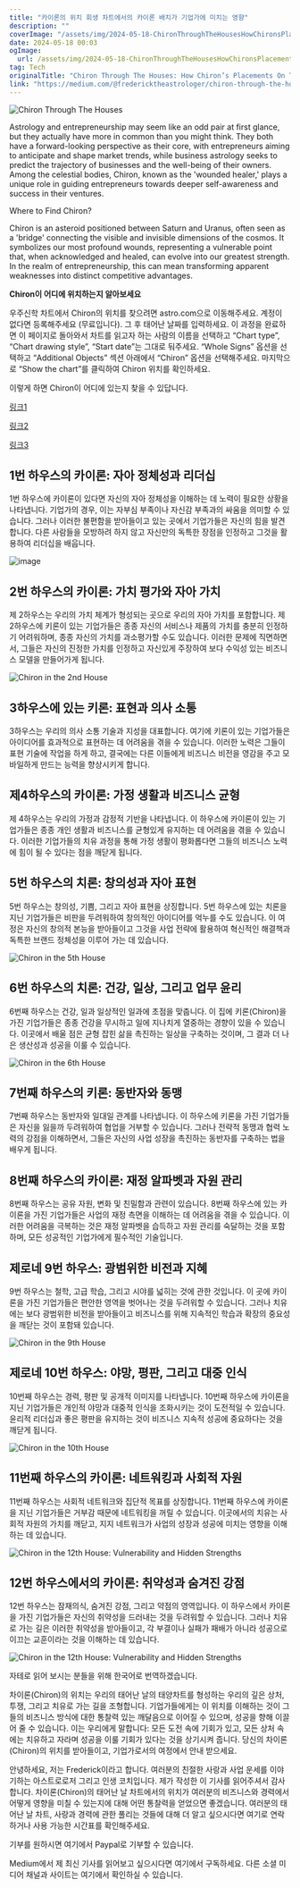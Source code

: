 ```yaml
---
title: "카이론의 위치 회생 차트에서의 카이론 배치가 기업가에 미치는 영향"
description: ""
coverImage: "/assets/img/2024-05-18-ChironThroughTheHousesHowChironsPlacementsOnTheNatalChartAffectEntrepreneurs_0.png"
date: 2024-05-18 00:03
ogImage: 
  url: /assets/img/2024-05-18-ChironThroughTheHousesHowChironsPlacementsOnTheNatalChartAffectEntrepreneurs_0.png
tag: Tech
originalTitle: "Chiron Through The Houses: How Chiron’s Placements On The Natal Chart Affect Entrepreneurs"
link: "https://medium.com/@fredericktheastrologer/chiron-through-the-houses-how-chirons-placements-on-the-natal-chart-affect-entrepreneurs-d7b789b010e1"
---
```



![Chiron Through The Houses](/assets/img/2024-05-18-ChironThroughTheHousesHowChironsPlacementsOnTheNatalChartAffectEntrepreneurs_0.png)

Astrology and entrepreneurship may seem like an odd pair at first glance, but they actually have more in common than you might think. They both have a forward-looking perspective as their core, with entrepreneurs aiming to anticipate and shape market trends, while business astrology seeks to predict the trajectory of businesses and the well-being of their owners. Among the celestial bodies, Chiron, known as the 'wounded healer,' plays a unique role in guiding entrepreneurs towards deeper self-awareness and success in their ventures.

Where to Find Chiron?

Chiron is an asteroid positioned between Saturn and Uranus, often seen as a 'bridge' connecting the visible and invisible dimensions of the cosmos. It symbolizes our most profound wounds, representing a vulnerable point that, when acknowledged and healed, can evolve into our greatest strength. In the realm of entrepreneurship, this can mean transforming apparent weaknesses into distinct competitive advantages.

<div class="content-ad"></div>

**Chiron이 어디에 위치하는지 알아보세요**

우주신학 차트에서 Chiron의 위치를 찾으려면 astro.com으로 이동해주세요. 계정이 없다면 등록해주세요 (무료입니다). 그 후 태어난 날짜를 입력하세요. 이 과정을 완료하면 이 페이지로 돌아와서 차트를 읽고자 하는 사람의 이름을 선택하고 “Chart type”, “Chart drawing style”, “Start date”는 그대로 둬주세요. “Whole Signs” 옵션을 선택하고 “Additional Objects” 섹션 아래에서 “Chiron” 옵션을 선택해주세요. 마지막으로 “Show the chart”를 클릭하여 Chiron 위치를 확인하세요. 

이렇게 하면 Chiron이 어디에 있는지 찾을 수 있답니다. 

[링크1](/assets/img/2024-05-18-ChironThroughTheHousesHowChironsPlacementsOnTheNatalChartAffectEntrepreneurs_1.png)

[링크2](/assets/img/2024-05-18-ChironThroughTheHousesHowChironsPlacementsOnTheNatalChartAffectEntrepreneurs_2.png)

[링크3](/assets/img/2024-05-18-ChironThroughTheHousesHowChironsPlacementsOnTheNatalChartAffectEntrepreneurs_3.png)

<div class="content-ad"></div>

## 1번 하우스의 카이론: 자아 정체성과 리더십

1번 하우스에 카이론이 있다면 자신의 자아 정체성을 이해하는 데 노력이 필요한 상황을 나타냅니다. 기업가의 경우, 이는 자부심 부족이나 자신감 부족과의 싸움을 의미할 수 있습니다. 그러나 이러한 불편함을 받아들이고 있는 곳에서 기업가들은 자신의 힘을 발견합니다. 다른 사람들을 모방하려 하지 않고 자신만의 독특한 장점을 인정하고 그것을 활용하여 리더십을 배웁니다.

![image](/assets/img/2024-05-18-ChironThroughTheHousesHowChironsPlacementsOnTheNatalChartAffectEntrepreneurs_4.png)

## 2번 하우스의 카이론: 가치 평가와 자아 가치

<div class="content-ad"></div>

제 2하우스는 우리의 가치 체계가 형성되는 곳으로 우리의 자아 가치를 포함합니다. 제 2하우스에 키론이 있는 기업가들은 종종 자신의 서비스나 제품의 가치를 충분히 인정하기 어려워하며, 종종 자신의 가치를 과소평가할 수도 있습니다. 이러한 문제에 직면하면서, 그들은 자신의 진정한 가치를 인정하고 자신있게 주장하여 보다 수익성 있는 비즈니스 모델을 만들어가게 됩니다.

![Chiron in the 2nd House](/assets/img/2024-05-18-ChironThroughTheHousesHowChironsPlacementsOnTheNatalChartAffectEntrepreneurs_5.png)

## 3하우스에 있는 키론: 표현과 의사 소통

3하우스는 우리의 의사 소통 기술과 지성을 대표합니다. 여기에 키론이 있는 기업가들은 아이디어를 효과적으로 표현하는 데 어려움을 겪을 수 있습니다. 이러한 노력은 그들이 표현 기술에 작업을 하게 하고, 결국에는 다른 이들에게 비즈니스 비전을 영감을 주고 모바일하게 만드는 능력을 향상시키게 합니다.

<div class="content-ad"></div>

## 제4하우스의 카이론: 가정 생활과 비즈니스 균형

제 4하우스는 우리의 가정과 감정적 기반을 나타냅니다. 이 하우스에 카이론이 있는 기업가들은 종종 개인 생활과 비즈니스를 균형있게 유지하는 데 어려움을 겪을 수 있습니다. 이러한 기업가들의 치유 과정을 통해 가정 생활이 평화롭다면 그들의 비즈니스 노력에 힘이 될 수 있다는 점을 깨닫게 됩니다.

<div class="content-ad"></div>

## 5번 하우스의 치론: 창의성과 자아 표현

5번 하우스는 창의성, 기쁨, 그리고 자아 표현을 상징합니다. 5번 하우스에 있는 치론을 지닌 기업가들은 비판을 두려워하여 창의적인 아이디어를 억누를 수도 있습니다. 이 여정은 자신의 창의적 본능을 받아들이고 그것을 사업 전략에 활용하여 혁신적인 해결책과 독특한 브랜드 정체성을 이루어 가는 데 있습니다.

![Chiron in the 5th House](/assets/img/2024-05-18-ChironThroughTheHousesHowChironsPlacementsOnTheNatalChartAffectEntrepreneurs_8.png)

## 6번 하우스의 치론: 건강, 일상, 그리고 업무 윤리

<div class="content-ad"></div>

6번째 하우스는 건강, 일과 일상적인 일과에 초점을 맞춥니다. 이 집에 키론(Chiron)을 가진 기업가들은 종종 건강을 무시하고 일에 지나치게 열중하는 경향이 있을 수 있습니다. 이곳에서 배울 점은 균형 잡힌 삶을 촉진하는 일상을 구축하는 것이며, 그 결과 더 나은 생산성과 성공을 이룰 수 있습니다.

![Chiron in the 6th House](/assets/img/2024-05-18-ChironThroughTheHousesHowChironsPlacementsOnTheNatalChartAffectEntrepreneurs_9.png)

## 7번째 하우스의 키론: 동반자와 동맹

7번째 하우스는 동반자와 일대일 관계를 나타냅니다. 이 하우스에 키론을 가진 기업가들은 자신을 잃을까 두려워하여 협업을 거부할 수 있습니다. 그러나 전략적 동맹과 협력 노력의 강점을 이해하면서, 그들은 자신의 사업 성장을 촉진하는 동반자를 구축하는 법을 배우게 됩니다.

<div class="content-ad"></div>

## 8번째 하우스의 카이론: 재정 알파벳과 자원 관리

8번째 하우스는 공유 자원, 변화 및 친밀함과 관련이 있습니다. 8번째 하우스에 있는 카이론을 가진 기업가들은 사업의 재정 측면을 이해하는 데 어려움을 겪을 수 있습니다. 이러한 어려움을 극복하는 것은 재정 알파벳을 습득하고 자원 관리를 숙달하는 것을 포함하며, 모든 성공적인 기업가에게 필수적인 기술입니다.

<div class="content-ad"></div>

## 제로네 9번 하우스: 광범위한 비전과 지혜

9번 하우스는 철학, 고급 학습, 그리고 시야를 넓히는 것에 관한 것입니다. 이 곳에 카이론을 가진 기업가들은 편안한 영역을 벗어나는 것을 두려워할 수 있습니다. 그러나 치유에는 보다 광범위한 비전을 받아들이고 비즈니스를 위해 지속적인 학습과 확장의 중요성을 깨닫는 것이 포함돼 있습니다.

![Chiron in the 9th House](/assets/img/2024-05-18-ChironThroughTheHousesHowChironsPlacementsOnTheNatalChartAffectEntrepreneurs_12.png)

## 제로네 10번 하우스: 야망, 평판, 그리고 대중 인식

<div class="content-ad"></div>

10번째 하우스는 경력, 평판 및 공개적 이미지를 나타냅니다. 10번째 하우스에 카이론을 지닌 기업가들은 개인적 야망과 대중적 인식을 조화시키는 것이 도전적일 수 있습니다. 윤리적 리더십과 좋은 평판을 유지하는 것이 비즈니스 지속적 성공에 중요하다는 것을 깨닫게 됩니다.

![Chiron in the 10th House](/assets/img/2024-05-18-ChironThroughTheHousesHowChironsPlacementsOnTheNatalChartAffectEntrepreneurs_13.png)

## 11번째 하우스의 카이론: 네트워킹과 사회적 자원

11번째 하우스는 사회적 네트워크와 집단적 목표를 상징합니다. 11번째 하우스에 카이론을 지닌 기업가들은 거부감 때문에 네트워킹을 꺼릴 수 있습니다. 이곳에서의 치유는 사회적 자원의 가치를 깨닫고, 지지 네트워크가 사업의 성장과 성공에 미치는 영향을 이해하는 데 있습니다.

<div class="content-ad"></div>


![Chiron in the 12th House: Vulnerability and Hidden Strengths](/assets/img/2024-05-18-ChironThroughTheHousesHowChironsPlacementsOnTheNatalChartAffectEntrepreneurs_14.png)

## 12번 하우스에서의 카이론: 취약성과 숨겨진 강점

12번 하우스는 잠재의식, 숨겨진 강점, 그리고 약점의 영역입니다. 이 하우스에서 카이론을 가진 기업가들은 자신의 취약성을 드러내는 것을 두려워할 수 있습니다. 그러나 치유로 가는 길은 이러한 취약성을 받아들이고, 각 부결이나 실패가 패배가 아니라 성공으로 이끄는 교훈이라는 것을 이해하는 데 있습니다.

![Chiron in the 12th House: Vulnerability and Hidden Strengths](/assets/img/2024-05-18-ChironThroughTheHousesHowChironsPlacementsOnTheNatalChartAffectEntrepreneurs_15.png)

<div class="content-ad"></div>

자테로 읽어 보시는 분들을 위해 한국어로 번역하겠습니다.

차이론(Chiron)의 위치는 우리의 태어난 날의 태양차트를 형성하는 우리의 깊은 상처, 투쟁, 그리고 치유로 가는 길을 조형합니다. 기업가들에게는 이 위치를 이해하는 것이 그들의 비즈니스 방식에 대한 통찰력 있는 깨달음으로 이어질 수 있으며, 성공을 향해 이끌어 줄 수 있습니다. 이는 우리에게 말합니다: 모든 도전 속에 기회가 있고, 모든 상처 속에는 치유하고 자라며 성공을 이룰 기회가 있다는 것을 상기시켜 줍니다. 당신의 차이론(Chiron)의 위치를 받아들이고, 기업가로서의 여정에서 안내 받으세요.

안녕하세요, 저는 Frederick이라고 합니다. 여러분의 친절한 사랑과 사업 운세를 이야기하는 아스트로로저 그리고 인생 코치입니다. 제가 작성한 이 기사를 읽어주셔서 감사합니다. 차이론(Chiron)의 태어난 날 차트에서의 위치가 여러분의 비즈니스와 경력에서 어떻게 영향을 미칠 수 있는지에 대해 어떤 통찰력을 얻었으면 좋겠습니다. 여러분의 태어난 날 차트, 사랑과 경력에 관한 풀리는 것들에 대해 더 알고 싶으시다면 여기로 연락하거나 사용 가능한 시간표를 확인해주세요.

기부를 원하시면 여기에서 Paypal로 기부할 수 있습니다.

Medium에서 제 최신 기사를 읽어보고 싶으시다면 여기에서 구독하세요. 다른 소셜 미디어 채널과 사이트는 여기에서 확인하실 수 있습니다.